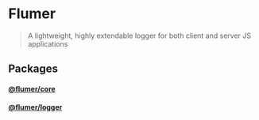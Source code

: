 # Flumer
> A lightweight, highly extendable logger for both client and server JS applications

## Packages

#### [@flumer/core](./packages/core)

#### [@flumer/logger](./packages/logger)
